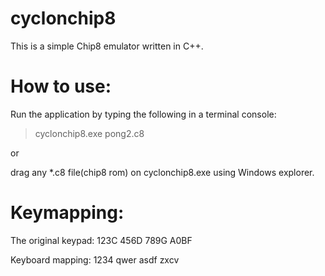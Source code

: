 cyclonchip8
===========

This is a simple Chip8 emulator written in C++.

How to use:
===========

Run the application by typing the following in a terminal console:

> cyclonchip8.exe pong2.c8

or 

drag any *.c8 file(chip8 rom) on cyclonchip8.exe using Windows explorer.

Keymapping:
===========

The original keypad:
123C
456D
789G
A0BF

Keyboard mapping:
1234
qwer
asdf
zxcv
